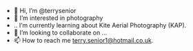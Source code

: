 - 👋 Hi, I’m @terrysenior
- 👀 I’m interested in photography
- .. I’m currently learning about Kite Aerial Photography (KAP).
- 💞️ I’m looking to collaborate on ...
- 📫 How to reach me terry.senior1@hotmail.co.uk.

<!---
terrysenior/terrysenior is a ✨ special ✨ repository because its `README.md` (this file) appears on your GitHub profile.
You can click the Preview link to take a look at your changes.
--->

